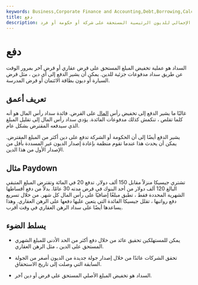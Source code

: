 ```yaml
---
keywords: Business,Corporate Finance and Accounting,Debt,Borrowing,Calculator,Debtmanagement,Financing,Homeowners,Paydown,Personalloans,Corporate Debt
title: دفع
description: الدفع هو تخفيض في المبلغ الإجمالي للديون الرئيسية المستحقة على شركة أو حكومة أو فرد.
---
```


# دفع
السداد هو عملية تخفيض المبلغ المستحق على قرض عقاري أو قرض آخر بمرور الوقت عن طريق سداد مدفوعات جزئية للدين. يمكن أن يشير الدفع إلى أي دين ، مثل قرض السيارة أو ديون بطاقة الائتمان أو قرض المدرسة.

## تعريف أعمق

غالبًا ما يشير الدفع إلى تخفيض رأس [المال](/principal) على القرض. فائدة سداد رأس المال هو أنه كلما تقلص ، تنكمش كذلك مدفوعات الفائدة. يؤدي سداد رأس المال إلى تقليل المبلغ الذي سيدفعه المقترض بشكل عام.

يشير الدفع أيضًا إلى أن الحكومة أو الشركة تدفع على دين أكثر من المبلغ المقترض. يمكن أن يحدث هذا عندما تقوم منظمة بإعادة إصدار الديون غير المسددة بأقل من الإصدار الأول من هذا الدين.

## مثال Paydown

تشتري جيسيكا منزلاً مقابل 150 ألف دولار. تدفع 20 في المائة وتقترض المبلغ المتبقي البالغ 120 ألف دولار من أحد البنوك في قرض مدته 30 عامًا. بدلاً من دفع أقساطها الشهرية المحددة فقط ، تطبق مبلغًا إضافيًا على رأس المال كل شهر. من خلال تسريع دفع رواتبها ، تقلل جيسيكا الفائدة التي يتعين عليها دفعها على الرهن العقاري. وهذا يساعدها أيضًا على سداد الرهن العقاري في وقت أقرب.

## يسلط الضوء

- يمكن للمستهلكين تحقيق عائد من خلال دفع أكثر من الحد الأدنى للمبلغ الشهري المستحق على الدين ، مثل الرهن العقاري.

- تحقق الشركات عائدًا من خلال إصدار جولة جديدة من الديون أصغر من الجولة السابقة التي وصلت إلى تاريخ الاستحقاق.

- السداد هو تخفيض المبلغ الأصلي المستحق على قرض أو دين آخر.

